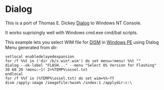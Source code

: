 # Dialog

This is a port of Thomas E. Dickey [Dialog](https://invisible-island.net/dialog/) to Windows NT Console.

It works suprisingly well with Windows cmd.exe cmd/bat scripts. 

This example lets you select WIM file for [DISM](https://docs.microsoft.com/en-us/windows-hardware/manufacture/desktop/dism---deployment-image-servicing-and-management-technical-reference-for-windows) in [Windows PE](https://docs.microsoft.com/en-us/windows-hardware/manufacture/desktop/winpe-intro) using Dialog Menu generated from dir:

```
setlocal enabledelayedexpansion
for /f %%t in ('dir /b/s win*.wim') do set menu=!menu! %%t ""
dialog --ok-label "FLASH..." --menu "Select OS Version for Flashing" 30 60 20 !menu:~1! 2>%TEMP%\ossel.txt
endlocal
for /f %%f in (%TEMP%\ossel.txt) do set wim=%%~ff
dism /apply-image /imagefile:%wim% /index:1 /applydir:c:\
```

